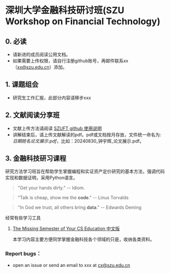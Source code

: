 # 深圳大学金融科技研讨班(SZU Workshop on Financial Technology)

## 0. 必读

- 请新进的成员阅读公用文档。
- 如果需要上传权限，请自行注册github账号，再邮件联系xx（xx@szu.edu.cn）添加。

## 1. 课题组会

- 研究生工作汇报，此部分内容请移步xxx

## 2. 文献阅读分享班

* 文献上传方法请阅读 [SZUFT github 使用说明](./1.公用文档_Public/SZUFT_github_使用说明.md)
* 讲解结束后，请上传文献解读的pdf。pdf或文档按月存放，文件统一命名为: *日期姓名论文展示.pdf*，比如：20240830_钟宇辉_论文展示.pdf。

## 3. 金融科技研习课程

研究方法学习班旨在帮助学生掌握编程和实证资产定价研究的基本方法，强调代码实现和数据证明，采用Python语言。

> "Get your hands dirty."  -- Idiom.

> "Talk is cheap, show me the **code**."   -- Linus Torvalds

> "In God we trust, all others bring **data**."   -- Edwards Deming

经常有些学习工具
1. [The Missing Semester of Your CS Education 中文版](https://missing-semester-cn.github.io/)

   本学习内容主要方便同学掌握金融科技各个领域的只是，收纳各类资料。


### Report bugs：

* open an issue or send an email to xxx at cx@szu.edu.cn
